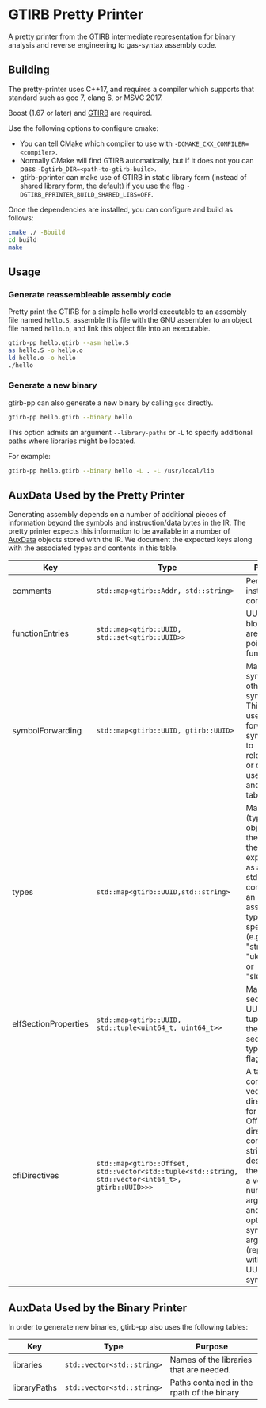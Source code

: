 GTIRB Pretty Printer
====================

A pretty printer from the [GTIRB](https://github.com/grammatech/gtirb)
intermediate representation for binary analysis and reverse
engineering to gas-syntax assembly code.


## Building

The pretty-printer uses C++17, and requires a compiler which supports
that standard such as gcc 7, clang 6, or MSVC 2017.

Boost (1.67 or later) and [GTIRB](https://github.com/grammatech/gtirb)
are required.

Use the following options to configure cmake:
- You can tell CMake which compiler to use with
  `-DCMAKE_CXX_COMPILER=<compiler>`.
- Normally CMake will find GTIRB automatically, but if it does not you
  can pass `-Dgtirb_DIR=<path-to-gtirb-build>`.
- gtirb-pprinter can make use of GTIRB in static library form (instead of
  shared library form, the default) if you use the flag
  `-DGTIRB_PPRINTER_BUILD_SHARED_LIBS=OFF`.

Once the dependencies are installed, you can configure and build as follows:

```sh
cmake ./ -Bbuild
cd build
make
```


## Usage

### Generate reassembleable assembly code
Pretty print the GTIRB for a simple hello world executable to an
assembly file named `hello.S`, assemble this file with the GNU
assembler to an object file named `hello.o`, and link this object file
into an executable.

```sh
gtirb-pp hello.gtirb --asm hello.S
as hello.S -o hello.o
ld hello.o -o hello
./hello
```
### Generate a new binary
gtirb-pp can also generate a new binary by calling `gcc` directly.

```sh
gtirb-pp hello.gtirb --binary hello
```

This option admits an argument `--library-paths` or `-L` to
specify additional paths where libraries might be located.

For example:
```sh
gtirb-pp hello.gtirb --binary hello -L . -L /usr/local/lib
```

## AuxData Used by the Pretty Printer

Generating assembly depends on a number of additional pieces of information
beyond the symbols and instruction/data bytes in the IR. The pretty printer
expects this information to be available in a number of
[AuxData](https://github.com/GrammaTech/gtirb/blob/master/README.md#auxiliary-data)
objects stored with the IR. We document the expected keys along with the
associated types and contents in this table.

| Key              | Type                                           | Purpose                                                                                                                              |
|------------------|------------------------------------------------|--------------------------------------------------------------------------------------------------------------------------------------|
| comments         | `std::map<gtirb::Addr, std::string>`           | Per-instruction comments.                                                                                                            |
| functionEntries    | `std::map<gtirb::UUID, std::set<gtirb::UUID>>` | UUIDs of the blocks that are entry points of functions.                                                                                              |
| symbolForwarding | `std::map<gtirb::UUID, gtirb::UUID>`           | Map from symbols to other symbols. This table is used to forward symbols due to relocations or due to the use of plt and got tables. |
| types            | `std::map<gtirb::UUID,std::string>`            | Map from (typed) data objects to the type of the data,  expressed as a std::string containing an assembler type specifier (e.g. "string", "uleb128" or "sleb128")     |
| elfSectionProperties | `std::map<gtirb::UUID, std::tuple<uint64_t, uint64_t>>` | Map from section UUIDs to tuples with the ELF section types and flags. |
| cfiDirectives   | `std::map<gtirb::Offset, std::vector<std::tuple<std::string, std::vector<int64_t>, gtirb::UUID>>>` | A table that contains a vector of cfi directives for each Offset. A cfi directive contains: a string describing the directive, a vector  of numeric arguments, and an optional symbolic argument (represented with the UUID of the symbol). |

## AuxData Used by the Binary Printer

In order to generate new binaries, gtirb-pp also uses the following tables:

| Key              | Type                             | Purpose                                                                          |
|------------------|----------------------------------|----------------------------------------------------------------------------------|
| libraries        | `std::vector<std::string>`       | Names of the libraries that are needed.                                          |
| libraryPaths     | `std::vector<std::string>`       | Paths contained in the rpath of the binary                                       |